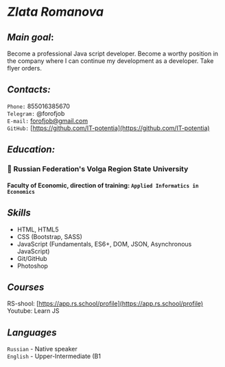 # **_Zlata Romanova_**

## _Main goal_: 
Become a professional Java script developer. Become a worthy position in the company where I can continue my development as a developer. Take flyer orders.

## _Contacts:_
 `Phone:` 855016385670<br>
 `Telegram:` @forofjob<br>
 `E-mail:` forofjob@gmail.com <br>
 `GitHub:` [https://github.com/IT-potentia](https://github.com/IT-potentia)

## _Education:_
### 🥇 Russian Federation's Volga Region State University 
#### Faculty of Economic, direction of training: `Applied Informatics in Economics`

## _Skills_
* HTML, HTML5
* CSS (Bootstrap, SASS)
* JavaScript (Fundamentals, ES6+, DOM, JSON, Asynchronous JavaScript)
* Git/GitHub
* Photoshop

## _Courses_
RS-shool: [https://app.rs.school/profile](https://app.rs.school/profile)
Youtube: Learn JS

## _Languages_
`Russian` - Native speaker<br>
`English` - Upper-Intermediate (B1
